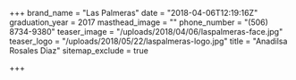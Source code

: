 +++
brand_name = "Las Palmeras"
date = "2018-04-06T12:19:16Z"
graduation_year = 2017
masthead_image = ""
phone_number = "(506) 8734-9380"
teaser_image = "/uploads/2018/04/06/laspalmeras-face.jpg"
teaser_logo = "/uploads/2018/05/22/laspalmeras-logo.jpg"
title = "Anadilsa Rosales Diaz"
sitemap_exclude = true

+++
